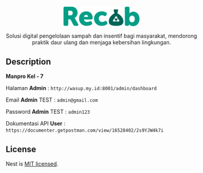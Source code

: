 <p align="center">
  <a href="http://wasup.my.id:8001/" target="blank"><img src="/public/image/logo.png" width="200" alt="Recob Logo" /></a>
</p>

[circleci-image]: https://img.shields.io/circleci/build/github/nestjs/nest/master?token=abc123def456
[circleci-url]: https://circleci.com/gh/nestjs/nest

  <p align="center">Solusi digital pengelolaan sampah dan insentif bagi masyarakat, mendorong praktik daur ulang dan menjaga kebersihan lingkungan.</p>

## Description

**Manpro Kel - 7**

Halaman **Admin** : `http://wasup.my.id:8001/admin/dashboard`

Email **Admin** TEST : `admin@gmail.com`

Password **Admin** TEST : `admin123`

Dokumentasi API **User** : `https://documenter.getpostman.com/view/16528402/2s9YJW4k7i`

## License

Nest is [MIT licensed](LICENSE).
